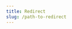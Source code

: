 ```yaml
---
title: Redirect
slug: /path-to-redirect
---
```


<script>
window.location.href = '/api_reference/index.html';
</script>
